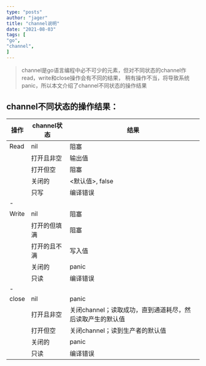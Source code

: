 ```yaml
---
type: "posts"
author: "jager"
title: "channel说明"
date: "2021-08-03"
tags: [
"go",
"channel",
]
---
```


> channel是go语言编程中必不可少的元素，但对不同状态的channel作read，write和close操作会有不同的结果，
> 稍有操作不当，将导致系统 panic，所以本文介绍了channel不同状态的操作结果

<!--more-->

## channel不同状态的操作结果：
操作|channel状态|结果
-|-|-
Read|nil|阻塞
||打开且非空|输出值
||打开但空|阻塞
||关闭的|<默认值>, false
||只写|编译错误
|-|
Write|nil|阻塞
||打开的但填满|阻塞
||打开的且不满|写入值
||关闭的|panic
||只读|编译错误
|-|
close|nil|panic
||打开且非空|关闭channel；读取成功，直到通道耗尽，然后读取产生的默认值
||打开但空|关闭channel；读到生产者的默认值
||关闭的|panic
||只读|编译错误
